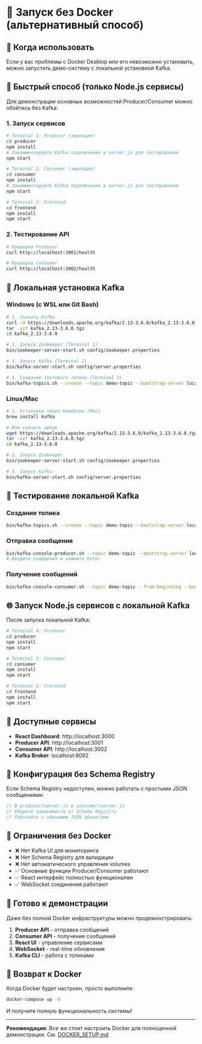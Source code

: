# 🔧 Запуск без Docker (альтернативный способ)

## 📝 Когда использовать

Если у вас проблемы с Docker Desktop или его невозможно установить, можно запустить демо-систему с локальной установкой Kafka.

## 🚀 Быстрый способ (только Node.js сервисы)

Для демонстрации основных возможностей Producer/Consumer можно обойтись без Kafka:

### 1. Запуск сервисов

```bash
# Terminal 1: Producer (эмуляция)
cd producer
npm install
# Закомментируйте Kafka подключение в server.js для тестирования
npm start

# Terminal 2: Consumer (эмуляция)  
cd consumer
npm install
# Закомментируйте Kafka подключение в server.js для тестирования
npm start

# Terminal 3: Frontend
cd frontend
npm install
npm start
```

### 2. Тестирование API

```bash
# Проверка Producer
curl http://localhost:3001/health

# Проверка Consumer
curl http://localhost:3002/health
```

## 🐧 Локальная установка Kafka

### Windows (с WSL или Git Bash)

```bash
# 1. Скачать Kafka
curl -O https://downloads.apache.org/kafka/2.13-3.6.0/kafka_2.13-3.6.0.tgz
tar -xzf kafka_2.13-3.6.0.tgz
cd kafka_2.13-3.6.0

# 2. Запуск Zookeeper (Terminal 1)
bin/zookeeper-server-start.sh config/zookeeper.properties

# 3. Запуск Kafka (Terminal 2)
bin/kafka-server-start.sh config/server.properties

# 4. Создание тестового топика (Terminal 3)
bin/kafka-topics.sh --create --topic demo-topic --bootstrap-server localhost:9092 --partitions 1 --replication-factor 1
```

### Linux/Mac

```bash
# 1. Установка через Homebrew (Mac)
brew install kafka

# Или скачать архив
wget https://downloads.apache.org/kafka/2.13-3.6.0/kafka_2.13-3.6.0.tgz
tar -xzf kafka_2.13-3.6.0.tgz
cd kafka_2.13-3.6.0

# 2. Запуск Zookeeper
bin/zookeeper-server-start.sh config/zookeeper.properties

# 3. Запуск Kafka
bin/kafka-server-start.sh config/server.properties
```

## 🎯 Тестирование локальной Kafka

### Создание топика

```bash
bin/kafka-topics.sh --create --topic demo-topic --bootstrap-server localhost:9092
```

### Отправка сообщения

```bash
bin/kafka-console-producer.sh --topic demo-topic --bootstrap-server localhost:9092
# Введите сообщения и нажмите Enter
```

### Получение сообщений

```bash
bin/kafka-console-consumer.sh --topic demo-topic --from-beginning --bootstrap-server localhost:9092
```

## 🌐 Запуск Node.js сервисов с локальной Kafka

После запуска локальной Kafka:

```bash
# Terminal 4: Producer
cd producer
npm install
npm start

# Terminal 5: Consumer
cd consumer  
npm install
npm start

# Terminal 6: Frontend
cd frontend
npm install
npm start
```

## 📱 Доступные сервисы

- **React Dashboard**: http://localhost:3000
- **Producer API**: http://localhost:3001
- **Consumer API**: http://localhost:3002
- **Kafka Broker**: localhost:9092

## 🔧 Конфигурация без Schema Registry

Если Schema Registry недоступен, можно работать с простыми JSON сообщениями:

```javascript
// В producer/server.js и consumer/server.js
// Уберите зависимости от Schema Registry
// Работайте с обычными JSON объектами
```

## 🚨 Ограничения без Docker

- ❌ Нет Kafka UI для мониторинга
- ❌ Нет Schema Registry для валидации
- ❌ Нет автоматического управления volumes
- ✅ Основные функции Producer/Consumer работают
- ✅ React интерфейс полностью функционален
- ✅ WebSocket соединения работают

## 🎉 Готово к демонстрации

Даже без полной Docker инфраструктуры можно продемонстрировать:

1. **Producer API** - отправка сообщений
2. **Consumer API** - получение сообщений  
3. **React UI** - управление сервисами
4. **WebSocket** - real-time обновления
5. **Kafka CLI** - работа с топиками

## 🔄 Возврат к Docker

Когда Docker будет настроен, просто выполните:

```bash
docker-compose up -d
```

И получите полную функциональность системы!

---

**Рекомендация**: Все же стоит настроить Docker для полноценной демонстрации. См. [DOCKER_SETUP.md](DOCKER_SETUP.md)
